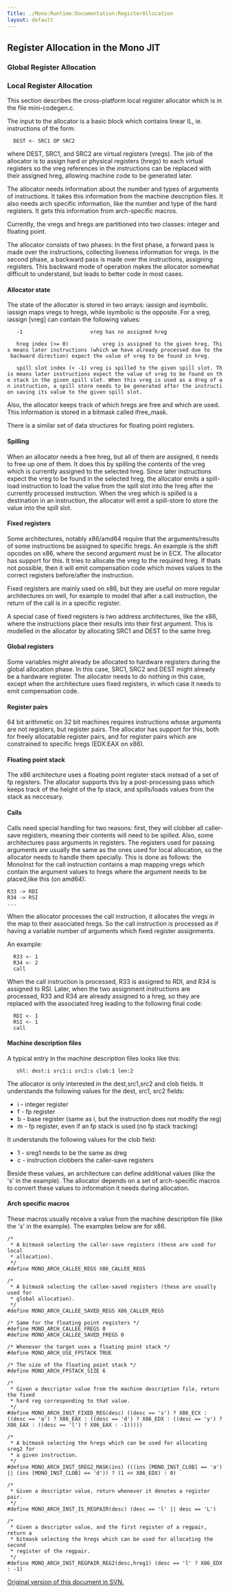 ```yaml
---
Title: ./Mono:Runtime:Documentation:RegisterAllocation
layout: default
---
```


Register Allocation in the Mono JIT
-----------------------------------

### Global Register Allocation

<TODO>

### Local Register Allocation

This section describes the cross-platform local register allocator which
is in the file mini-codegen.c.

The input to the allocator is a basic block which contains linear IL,
ie. instructions of the form:

`  DEST <- SRC1 OP SRC2`

where DEST, SRC1, and SRC2 are virtual registers (vregs). The job of the
allocator is to assign hard or physical registers (hregs) to each
virtual registers so the vreg references in the instructions can be
replaced with their assigned hreg, allowing machine code to be generated
later.

The allocator needs information about the number and types of arguments
of instructions. It takes this information from the machine description
files. It also needs arch specific information, like the number and type
of the hard registers. It gets this information from arch-specific
macros.

Currently, the vregs and hregs are partitioned into two classes: integer
and floating point.

The allocator consists of two phases: In the first phase, a forward pass
is made over the instructions, collecting liveness information for
vregs. In the second phase, a backward pass is made over the
instructions, assigning registers. This backward mode of operation makes
the allocator somewhat difficult to understand, but leads to better code
in most cases.

#### Allocator state

The state of the allocator is stored in two arrays: iassign and
isymbolic. iassign maps vregs to hregs, while isymbolic is the opposite.
For a vreg, iassign [vreg] can contain the following values:

`   -1                      vreg has no assigned hreg`

`   hreg index (>= 0)           vreg is assigned to the given hreg. This means later instructions (which we have already processed due to the backward direction) expect the value of vreg to be found in hreg.`

`   spill slot index (< -1) vreg is spilled to the given spill slot. This means later instructions expect the value of vreg to be found on the stack in the given spill slot. When this vreg is used as a dreg of an instruction, a spill store needs to be generated after the instruction saving its value to the given spill slot.`

Also, the allocator keeps track of which hregs are free and which are
used. This information is stored in a bitmask called ifree\_mask.

There is a similar set of data structures for floating point registers.

#### Spilling

When an allocator needs a free hreg, but all of them are assigned, it
needs to free up one of them. It does this by spilling the contents of
the vreg which is currently assigned to the selected hreg. Since later
instructions expect the vreg to be found in the selected hreg, the
allocator emits a spill-load instruction to load the value from the
spill slot into the hreg after the currently processed instruction. When
the vreg which is spilled is a destination in an instruction, the
allocator will emit a spill-store to store the value into the spill
slot.

#### Fixed registers

Some architectures, notably x86/amd64 require that the arguments/results
of some instructions be assigned to specific hregs. An example is the
shift opcodes on x86, where the second argument must be in ECX. The
allocator has support for this. It tries to allocate the vreg to the
required hreg. If thats not possible, then it will emit compensation
code which moves values to the correct registers before/after the
instruction.

Fixed registers are mainly used on x86, but they are useful on more
regular architectures on well, for example to model that after a call
instruction, the return of the call is in a specific register.

A special case of fixed registers is two address architectures, like the
x86, where the instructions place their results into their first
argument. This is modelled in the allocator by allocating SRC1 and DEST
to the same hreg.

#### Global registers

Some variables might already be allocated to hardware registers during
the global allocation phase. In this case, SRC1, SRC2 and DEST might
already be a hardware register. The allocator needs to do nothing in
this case, except when the architecture uses fixed registers, in which
case it needs to emit compensation code.

#### Register pairs

64 bit arithmetic on 32 bit machines requires instructions whose
arguments are not registers, but register pairs. The allocator has
support for this, both for freely allocatable register pairs, and for
register pairs which are constrained to specific hregs (EDX:EAX on x86).

#### Floating point stack

The x86 architecture uses a floating point register stack instead of a
set of fp registers. The allocator supports this by a post-processing
pass which keeps track of the height of the fp stack, and spills/loads
values from the stack as neccesary.

#### Calls

Calls need special handling for two reasons: first, they will clobber
all caller-save registers, meaning their contents will need to be
spilled. Also, some architectures pass arguments in registers. The
registers used for passing arguments are usually the same as the ones
used for local allocation, so the allocator needs to handle them
specially. This is done as follows: the MonoInst for the call
instruction contains a map mapping vregs which contain the argument
values to hregs where the argument needs to be placed,like this (on
amd64):

    R33 -> RDI
    R34 -> RSI
    ...

When the allocator processes the call instruction, it allocates the
vregs in the map to their associated hregs. So the call instruction is
processed as if having a variable number of arguments which fixed
register assignments.

An example:

      R33 <- 1
      R34 <- 2
      call 

When the call instruction is processed, R33 is assigned to RDI, and R34
is assigned to RSI. Later, when the two assignment instructions are
processed, R33 and R34 are already assigned to a hreg, so they are
replaced with the associated hreg leading to the following final code:

      RDI <- 1
      RSI <- 1
      call

#### Machine description files

A typical entry in the machine description files looks like this:

`   shl: dest:i src1:i src2:s clob:1 len:2`

The allocator is only interested in the dest,src1,src2 and clob fields.
It understands the following values for the dest, src1, src2 fields:

-   i - integer register
-   f - fp register
-   b - base register (same as i, but the instruction does not modify
    the reg)
-   m - fp register, even if an fp stack is used (no fp stack tracking)

It understands the following values for the clob field:

-   1 - sreg1 needs to be the same as dreg
-   c - instruction clobbers the caller-save registers

Beside these values, an architecture can define additional values (like
the 's' in the example). The allocator depends on a set of arch-specific
macros to convert these values to information it needs during
allocation.

#### Arch specific macros

These macros usually receive a value from the machine description file
(like the 's' in the example). The examples below are for x86.

    /* 
     * A bitmask selecting the caller-save registers (these are used for local 
     * allocation).
     */
    #define MONO_ARCH_CALLEE_REGS X86_CALLEE_REGS

    /*
     * A bitmask selecting the callee-saved registers (these are usually used for
     * global allocation).
     */
    #define MONO_ARCH_CALLEE_SAVED_REGS X86_CALLER_REGS

    /* Same for the floating point registers */
    #define MONO_ARCH_CALLEE_FREGS 0
    #define MONO_ARCH_CALLEE_SAVED_FREGS 0

    /* Whenever the target uses a floating point stack */
    #define MONO_ARCH_USE_FPSTACK TRUE

    /* The size of the floating point stack */
    #define MONO_ARCH_FPSTACK_SIZE 6

    /*
     * Given a descriptor value from the machine description file, return the fixed
     * hard reg corresponding to that value.
     */
    #define MONO_ARCH_INST_FIXED_REG(desc) ((desc == 's') ? X86_ECX : ((desc == 'a') ? X86_EAX : ((desc == 'd') ? X86_EDX : ((desc == 'y') ? X86_EAX : ((desc == 'l') ? X86_EAX : -1)))))

    /*
     * A bitmask selecting the hregs which can be used for allocating sreg2 for
     * a given instruction.
     */
    #define MONO_ARCH_INST_SREG2_MASK(ins) (((ins [MONO_INST_CLOB] == 'a') || (ins [MONO_INST_CLOB] == 'd')) ? (1 << X86_EDX) : 0)

    /*
     * Given a descriptor value, return whenever it denotes a register pair.
     */
    #define MONO_ARCH_INST_IS_REGPAIR(desc) (desc == 'l' || desc == 'L')

    /*
     * Given a descriptor value, and the first register of a regpair, return a 
     * bitmask selecting the hregs which can be used for allocating the second
     * register of the regpair.
     */
    #define MONO_ARCH_INST_REGPAIR_REG2(desc,hreg1) (desc == 'l' ? X86_EDX : -1)

[Original version of this document in
SVN.](http://anonsvn.mono-project.com/viewvc/trunk/mono/docs/jit-regalloc?revision=52658&view=markup)
